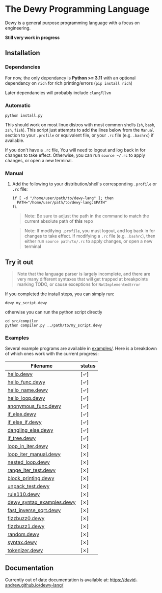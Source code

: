 # The Dewy Programming Language
Dewy is a general purpose programming language with a focus on engineering.

**Still very work in progress**

## Installation

### Dependancies
For now, the only dependancy is **Python >= 3.11** with an optional dependancy on `rich` for rich printing/errors (`pip install rich`)

Later dependancies will probably include `clang`/`llvm`

### Automatic

```
python install.py
```

This should work on most linux distros with most common shells (`sh`, `bash`, `zsh`, `fish`). This script just attempts to add the lines below from the `Manual` section to your `.profile` or equivalent file, or your `.rc` file (e.g. `.bashrc`) if available.

If you don't have a `.rc` file, You will need to logout and log back in for changes to take effect. Otherwise, you can run `source ~/.rc` to apply changes, or open a new terminal.

### Manual
1. Add the following to your distribution/shell's corresponding `.profile` or `.rc` file: 

    ```
    if [ -d "/home/user/path/to/dewy-lang" ]; then
      PATH="/home/user/path/to/dewy-lang:$PATH"
    fi
    ```

    > Note: Be sure to adjust the path in the command to match the current absolute path of **this** repo

    > Note: If modifying `.profile`, you must logout, and log back in for changes to take effect.
    > If modifying a `.rc` file (e.g. `.bashrc`), then either run `source path/to/.rc` to apply changes, or open a new terminal


## Try it out
> Note that the language parser is largely incomplete, and there are very many different syntaxes that will get trapped at breakpoints marking TODO, or cause exceptions for `NotImplementedError`

If you completed the install steps, you can simply run:
```
dewy my_script.dewy
```

otherwise you can run the python script directly
```
cd src/compiler
python compiler.py ../path/to/my_script.dewy
```

### Examples
Several example programs are available in [examples/](examples/). Here is a breakdown of which ones work with the current progress:

| Filename                                                        |  status  |
|-----------------------------------------------------------------|----------|
| [hello.dewy](examples/hello.dewy)                               |    [✓]   |
| [hello_func.dewy](examples/hello_func.dewy)                     |    [✓]   |
| [hello_name.dewy](examples/hello_name.dewy)                     |    [✓]   |
| [hello_loop.dewy](examples/hello_loop.dewy)                     |    [✓]   |
| [anonymous_func.dewy](examples/anonymous_func.dewy)             |    [✓]   |
| [if_else.dewy](examples/if_else.dewy)                           |    [✓]   |
| [if_else_if.dewy](examples/if_else_if.dewy)                     |    [✓]   |
| [dangling_else.dewy](examples/dangling_else.dewy)               |    [✓]   |
| [if_tree.dewy](examples/if_tree.dewy)                           |    [✓]   |
| [loop_in_iter.dewy](examples/loop_in_iter.dewy)                 |    [✗]   |
| [loop_iter_manual.dewy](examples/loop_iter_manual.dewy)         |    [✗]   |
| [nested_loop.dewy](examples/nested_loop.dewy)                   |    [✗]   |
| [range_iter_test.dewy](examples/range_iter_test.dewy)           |    [✗]   |
| [block_printing.dewy](examples/block_printing.dewy)             |    [✗]   |
| [unpack_test.dewy](examples/unpack_test.dewy)                   |    [✗]   |
| [rule110.dewy](examples/rule110.dewy)                           |    [✗]   |
| [dewy_syntax_examples.dewy](examples/dewy_syntax_examples.dewy) |    [✗]   |
| [fast_inverse_sqrt.dewy](examples/fast_inverse_sqrt.dewy)       |    [✗]   |
| [fizzbuzz0.dewy](examples/fizzbuzz0.dewy)                       |    [✗]   |
| [fizzbuzz1.dewy](examples/fizzbuzz1.dewy)                       |    [✗]   |
| [random.dewy](examples/random.dewy)                             |    [✗]   |
| [syntax.dewy](examples/syntax.dewy)                             |    [✗]   |
| [tokenizer.dewy](examples/tokenizer.dewy)                       |    [✗]   |




## Documentation
Currently out of date documentation is available at: https://david-andrew.github.io/dewy-lang/